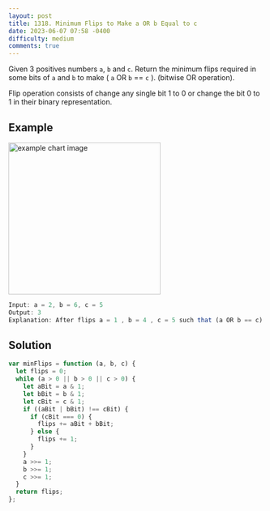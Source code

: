 ```yaml
---
layout: post
title: 1318. Minimum Flips to Make a OR b Equal to c
date: 2023-06-07 07:58 -0400
difficulty: medium
comments: true
---
```


Given 3 positives numbers `a`, `b` and `c`. Return the minimum flips required in some bits of `a` and `b` to make ( `a` OR `b` == `c` ). (bitwise OR operation).

Flip operation consists of change any single bit 1 to 0 or change the bit 0 to 1 in their binary representation.

## Example

<img src="{{ site.baseurl }}/assets/images/jun-7.png" alt="example chart image" width="300"/>

```javascript
Input: a = 2, b = 6, c = 5
Output: 3
Explanation: After flips a = 1 , b = 4 , c = 5 such that (a OR b == c)
```

## Solution

```javascript
var minFlips = function (a, b, c) {
  let flips = 0;
  while (a > 0 || b > 0 || c > 0) {
    let aBit = a & 1;
    let bBit = b & 1;
    let cBit = c & 1;
    if ((aBit | bBit) !== cBit) {
      if (cBit === 0) {
        flips += aBit + bBit;
      } else {
        flips += 1;
      }
    }
    a >>= 1;
    b >>= 1;
    c >>= 1;
  }
  return flips;
};
```
